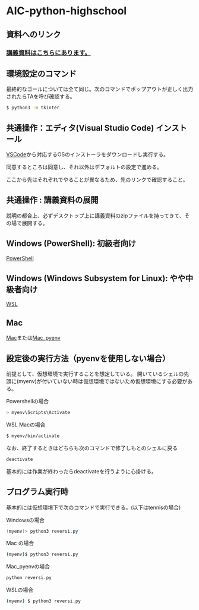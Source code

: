 # AIC-python-highschool

## 資料へのリンク

### [講義資料はこちらにあります。](https://drive.google.com/drive/folders/1pCcRNl8uMgQS5kGeErFf_4HnILDUw7eY)

## 環境設定のコマンド

最終的なゴールについては全て同じ。次のコマンドでポップアウトが正しく出力されたらTAを呼び確認する。
```bash
$ python3 -m tkinter
```

## 共通操作：エディタ(Visual Studio Code) インストール

[VSCode](https://code.visualstudio.com/download)から対応するOSのインストーラをダウンロードし実行する。

同意するところは同意し、それ以外はデフォルトの設定で進める。

ここから先はそれぞれでやることが異なるため、先のリンクで確認すること。

## 共通操作 : 講義資料の展開
説明の都合上、必ずデスクトップ上に講義資料のzipファイルを持ってきて、その場で展開する。

## Windows (PowerShell): 初級者向け
[PowerShell](Powershell.md)

## Windows (Windows Subsystem for Linux): やや中級者向け
[WSL](./WSL.md)

## Mac
[Mac](./Mac.md)または[Mac_pyenv](./Mac_pyenv.md)


## 設定後の実行方法（pyenvを使用しない場合）
前提として、仮想環境で実行することを想定している。
開いているシェルの先頭に(myenv)が付いていない時は仮想環境ではないため仮想環境にする必要がある。

Powershellの場合
```powershell
> myenv\Scripts\Activate
```
WSL Macの場合
```bash
$ myenv/bin/activate
```

なお、終了するときはどちらも次のコマンドで修了しもとのシェルに戻る
```bash
deactivate
```
基本的には作業が終わったらdeactivateを行うように心掛ける。


## プログラム実行時
基本的には仮想環境下で次のコマンドで実行できる。(以下はtennisの場合)

Windowsの場合
```powershell
(myenv)> python3 reversi.py
```

Mac の場合
```bash
(myenv)$ python3 reversi.py
```

Mac_pyenvの場合
```bash
python reversi.py
```

WSLの場合
```bash
(myenv) $ python3 reversi.py
```
